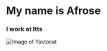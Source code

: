 # My name is Afrose
### I work at ltts
![Image of Yaktocat](https://octodex.github.com/images/yaktocat.png)
